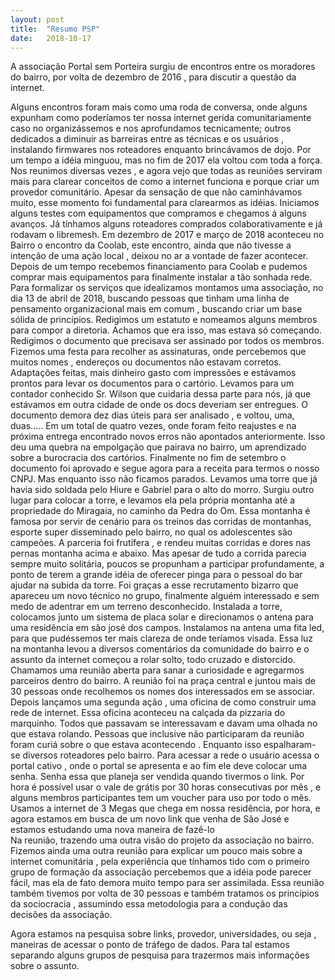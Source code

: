 ```yaml
---
layout: post
title:  "Resumo PSP"
date:   2018-10-17
---
```


<p class="intro"><span class="dropcap"></span>A associação Portal sem Porteira surgiu de encontros entre os moradores do bairro, por volta de dezembro de 2016 , para discutir a questão da internet.</p>

Alguns encontros foram mais como uma roda de conversa, onde alguns expunham como poderíamos ter nossa internet gerida comunitariamente caso no organizássemos e nos aprofundamos tecnicamente; outros dedicados a diminuir as barreiras entre as técnicas e os usuários , instalando firmwares nos roteadores enquanto brincávamos de dojo.
Por um tempo a idéia minguou, mas no fim de 2017 ela voltou com toda a força. Nos reunimos diversas vezes , e agora vejo que todas as reuniões serviram mais para clarear conceitos de como a internet funciona e porque criar um provedor comunitário. Apesar da sensação de que não caminhávamos muito, esse momento foi fundamental para clarearmos as idéias. Iniciamos alguns testes com equipamentos que compramos e chegamos á alguns avanços. Já tínhamos alguns roteadores comprados colaborativamente e já rodavam o libremesh.
Em dezembro de 2017 e  março de 2018 aconteceu no Bairro o encontro da Coolab, este encontro, ainda que não tivesse a intenção de uma ação local , deixou no ar a vontade de fazer acontecer. Depois de um tempo recebemos financiamento para Coolab e pudemos comprar mais equipamentos para finalmente instalar a tão sonhada rede.
Para formalizar os serviços que idealizamos montamos uma associação, no dia 13 de abril de 2018, buscando pessoas que tinham uma linha de pensamento organizacional mais em comum , buscando criar um base sólida de princípios. Redigimos um estatuto e nomeamos alguns membros para compor a diretoria. Achamos que era isso, mas estava só começando. Redigimos o documento que precisava ser assinado por todos os membros. Fizemos uma festa para recolher as assinaturas, onde percebemos que muitos  nomes , endereços ou documentos não estavam corretos. Adaptações feitas, mais dinheiro gasto com impressões e estávamos prontos para levar os documentos para o cartório. Levamos para um contador conhecido Sr. Wilson que cuidaria dessa parte para nós, já que estávamos em outra cidade de onde os docs deveriam ser entregues. O documento demora dez dias úteis para ser analisado , e voltou, uma, duas….. Em um total de quatro vezes, onde foram feito reajustes e na próxima entrega encontrado novos erros não apontados anteriormente. Isso deu uma quebra na empolgação que pairava no bairro, um aprendizado sobre a burocracia dos cartórios. Finalmente no fim de setembro o documento foi aprovado e segue agora para a receita para termos o nosso CNPJ.
Mas enquanto isso não ficamos parados. Levamos uma torre que já havia sido soldada pelo Hiure e Gabriel para o alto do morro. Surgiu outro lugar para colocar a torre, e levamos ela pela própria montanha até a propriedade do Miragaia, no caminho da Pedra do Om. Essa montanha é famosa por servir de cenário para os treinos das corridas de montanhas, esporte super disseminado pelo bairro, no qual os adolescentes são campeões. A parceria foi frutífera , e rendeu muitas corridas e dores nas pernas montanha acima e abaixo. Mas apesar de tudo a corrida parecia sempre muito solitária, poucos se propunham a participar profundamente, a ponto de terem a grande idéia de oferecer pinga para o pessoal do bar ajudar na subida da torre. Foi graças a esse recrutamento bizarro que apareceu um novo técnico no grupo, finalmente alguém interessado e sem medo de adentrar em um terreno desconhecido. Instalada a torre, colocamos junto um sistema de placa solar e direcionamos o antena para uma residência em são josé dos campos. Instalamos na antena uma fita led, para que pudéssemos ter mais clareza de onde teríamos visada.  Essa luz na montanha levou a diversos comentários da comunidade do bairro e o assunto da internet começou a rolar solto, todo cruzado e distorcido.
Chamamos uma reunião aberta para sanar a curiosidade e agregarmos parceiros dentro do bairro. A reunião foi na praça central  e juntou mais de 30 pessoas onde recolhemos os nomes dos interessados em se associar. Depois lançamos uma segunda ação , uma oficina de como construir uma rede de internet. Essa oficina aconteceu na calçada da pizzaria do marquinho. Todos que passavam se interessavam e davam uma olhada no que estava rolando. Pessoas que inclusive não participaram da reunião foram curiá sobre o que estava acontecendo .
Enquanto isso espalharam-se diversos roteadores pelo bairro. Para acessar a rede o usuário acessa o portal cativo , onde o portal se apresenta e ao fim ele deve colocar uma senha. Senha essa que planeja ser vendida quando tivermos o link. Por hora é possível usar o vale de grátis por 30 horas consecutivas por mês , e alguns membros participantes tem um voucher para uso por todo o mês. Usamos a internet de 3 Megas que chega em nossa residência, por hora, e agora estamos em busca de um novo link que venha de São José e estamos estudando uma nova maneira de fazê-lo                    
Na reunião, trazendo uma outra visão do projeto da associação no bairro. Fizemos ainda uma outra reunião para explicar um pouco mais sobre a internet comunitária , pela experiência que tínhamos tido com o primeiro grupo de formação da associação percebemos que a idéia pode parecer fácil, mas ela de fato demora muito tempo para ser assimilada. Essa reunião também tivemos por volta de 30 pessoas e também tratamos os princípios da sociocracia , assumindo essa metodologia para a condução das decisões da associação.

Agora estamos na pesquisa sobre links, provedor, universidades, ou seja , maneiras de acessar o ponto de tráfego de dados. Para tal estamos separando alguns grupos de pesquisa para trazermos mais informações sobre o assunto.

